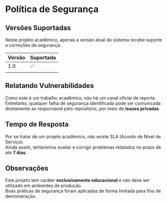 # Política de Segurança

## Versões Suportadas
Neste projeto acadêmico, apenas a versão atual do sistema recebe suporte e correções de segurança.

| Versão | Suportada |
| ------ | ---------- |
| 1.0    | ✅ |
|        |    |

## Relatando Vulnerabilidades
Como este é um trabalho acadêmico, não há um canal oficial de reporte.  
Entretanto, qualquer falha de segurança identificada pode ser comunicada diretamente ao responsável pelo repositório, por meio de **Issues privadas** 

## Tempo de Resposta
Por se tratar de um projeto acadêmico, não existe SLA (Acordo de Nível de Serviço).  
Ainda assim, tentaremos avaliar e corrigir problemas relatados no prazo de até **7 dias**.

## Observações
Este projeto tem caráter **exclusivamente educacional** e não deve ser utilizado em ambientes de produção.  
Boas práticas de segurança foram aplicadas de forma limitada para fins de demonstração.
